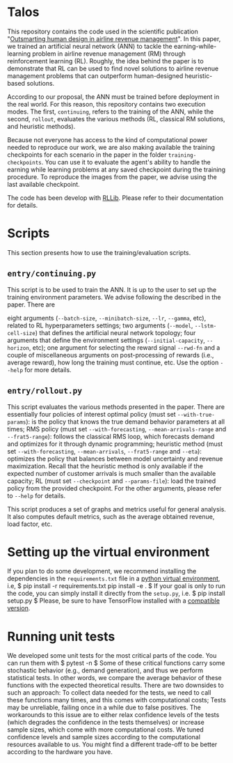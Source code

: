 # Talos
This repository contains the code used in the scientific publication "[Outsmarting human design in airline revenue management](https://www.mdpi.com/1999-4893/15/5/142)". In this paper, we trained an artificial neural network (ANN) to tackle the earning-while-learning problem in airline revenue management (RM) through reinforcement learning (RL).
Roughly, the idea behind the paper is to demonstrate that RL can be used to find novel solutions to airline revenue management problems that can outperform human-designed heuristic-based solutions.

According to our proposal, the ANN must be trained before deployment in the real world. For this reason, this repository contains two execution modes. The first, `continuing`, refers to the training of the ANN, while the second, `rollout`, evaluates the various methods (RL, classical RM solutions, and heuristic methods).

Because not everyone has access to the kind of computational power needed to reproduce our work, we are also making available the training checkpoints for each scenario in the paper in the folder `training-checkpoints`. You can use it to evaluate the agent's ability to handle the earning while learning problems at any saved checkpoint during the training procedure. To reproduce the images from the paper, we advise using the last available checkpoint.

The code has been develop with [RLLib](https://www.ray.io/rllib). Please refer to their documentation for details.

# Scripts
This section presents how to use the training/evaluation scripts.

## `entry/continuing.py`
This script is to be used to train the ANN. It is up to the user to set up the training environment parameters. We advise following the described in the paper. There are 

eight arguments (`--batch-size`, `--minibatch-size`, `--lr`, `--gamma`, etc), related to RL hyperparameters settings;
two arguments (`--model`, `--lstm-cell-size`) that defines the artificial neural network topology;
four arguments that define the environment settings (`--initial-capacity`, `--horizon`, etc);
one argument for selecting the reward signal `--rwd-fn`
and a couple of miscellaneous arguments on post-processing of rewards (i.e., average reward), how long the training must continue, etc.
Use the option `--help` for more details.

## `entry/rollout.py`
This script evaluates the various methods presented in the paper. There are essentially four policies of interest
optimal policy (must set `--with-true-params`): is the policy that knows the true demand behavior parameters at all times;
RMS policy (must set `--with-forecasting`, `--mean-arrivals-range` and `--frat5-range`): follows the classical RMS loop, which forecasts demand and optimizes for it through dynamic programming;
heuristic method (must set `--with-forecasting`, `--mean-arrivals`, `--frat5-range` and `--eta`): optimizes the policy that balances between model uncertainty and revenue maximization. Recall that the heuristic method is only available if the expected number of customer arrivals is much smaller than the available capacity;
RL (must set `--checkpoint` and `--params-file`): load the trained policy from the provided checkpoint.
For the other arguments, please refer to `--help` for details.

This script produces a set of graphs and metrics useful for general analysis. It also computes default metrics, such as the average obtained revenue, load factor, etc.

# Setting up the virtual environment
If you plan to do some development, we recommend installing the dependencies in the `requirements.txt` file in a [python virtual environment](https://docs.python.org/3/tutorial/venv.html), i.e,
$
pip install -r requirements.txt
pip install -e .
$
If your goal is only to run the code, you can simply install it directly from the `setup.py`, i.e.
$
pip install setup.py
$
Please, be sure to have TensorFlow installed with a [compatible version](https://www.tensorflow.org/install/).

# Running unit tests
We developed some unit tests for the most critical parts of the code. You can run them with
$
pytest -n <num-of-cores-to-distribute-computation>
$
Some of these critical functions carry some stochastic behavior (e.g., demand generation), and thus we perform statistical tests. In other words, we compare the average behavior of these functions with the expected theoretical results. There are two downsides to such an approach:
To collect data needed for the tests, we need to call these functions many times, and this comes with computational costs;
Tests may be unreliable, failing once in a while due to false positives. The workarounds to this issue are to either relax confidence levels of the tests (which degrades the confidence in the tests themselves) or increase sample sizes, which come with more computational costs.
We tuned confidence levels and sample sizes according to the computational resources available to us. You might find a different trade-off to be better according to the hardware you have.